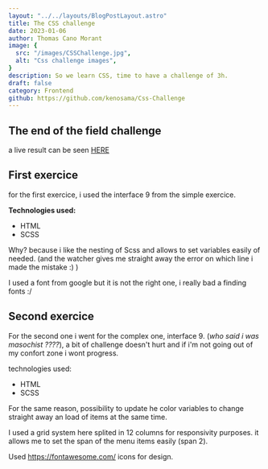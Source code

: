 ```yaml
---
layout: "../../layouts/BlogPostLayout.astro"
title: The CSS challenge
date: 2023-01-06
author: Thomas Cano Morant
image: {
  src: "/images/CSSChallenge.jpg",
  alt: "Css challenge images",
}
description: So we learn CSS, time to have a challenge of 3h.
draft: false
category: Frontend
github: https://github.com/kenosama/Css-Challenge
---
```

## **The end of the field challenge**

a live result can be seen [HERE](https://becodeorg.github.io/verou-4-the-fiield-challenge-kenosama/)

## **First exercice**

for the first exercice, i used the interface 9 from the simple exercice.

**Technologies used:**

 - HTML
 - SCSS
 
Why? because i like the nesting of Scss and allows to set variables easily of needed. (and the watcher gives me straight away the error on which line i made the mistake :) )

I used a font from google but it is not the right one, i really bad a finding fonts :/ 



## Second exercice


For the second one i went for the complex one, interface 9. 
(*who said i was masochist ????*), a bit of challenge doesn't hurt and if i'm not going out of my confort zone i wont progress.

technologies used:

 - HTML
 - SCSS

For the same reason, possibility to update he color variables to change straight away an load of items at the same time.

I used a grid system here splited in 12 columns for responsivity purposes. it allows me to set the span of the menu items easily (span 2). 

Used https://fontawesome.com/ icons for design.